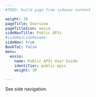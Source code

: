 ```yaml
---
#TODO: build page from sidenav content

weight: 10
pageTitle: Overview
pageTitleIcon: eosio
sideNavTitle: Public APIs
#sideNavLinkRename: 
sideNav: true
BookToC: false
menu:
  eosio:
    name: Public APIs User Guide
    identifier: public-apis
    weight: 30

---
```


See side navigation.
